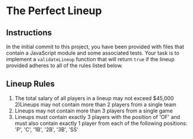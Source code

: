 # The Perfect Lineup

## Instructions
In the initial commit to this project, you have been provided with files that contain a JavaScript module and some associated tests. Your task is to implement a `validateLineup` function that will return `true` if the lineup provided adheres to all of the rules listed below.

## Lineup Rules
1) The total salary of all players in a lineup may not exceed $45,000
2)Lineups may not contain more than 2 players from a single team
3) Lineups may not contain more than 3 players from a single game 
4) Lineups must contain exactly 3 players with the position of 'OF' and must also contain exactly 1 player from each of the following positions: 'P', 'C', '1B', '2B', '3B', 'SS'
